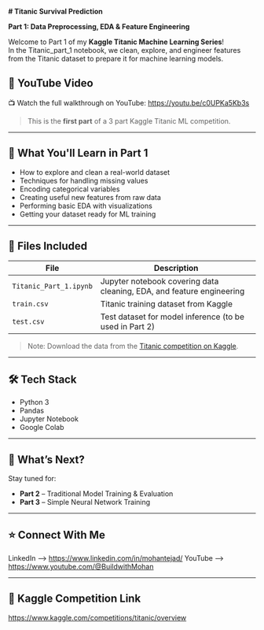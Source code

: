 ****# Titanic Survival Prediction****

**Part 1: Data Preprocessing, EDA & Feature Engineering**

Welcome to Part 1 of my **Kaggle Titanic Machine Learning Series**!  
In the Titanic_part_1 notebook, we clean, explore, and engineer features from the Titanic dataset to prepare it for machine learning models.

## 🎥 YouTube Video
📺 Watch the full walkthrough on YouTube: https://youtu.be/c0UPKa5Kb3s

> This is the **first part** of a 3 part Kaggle Titanic ML competition.

---

## 📌 What You'll Learn in Part 1
- How to explore and clean a real-world dataset
- Techniques for handling missing values
- Encoding categorical variables
- Creating useful new features from raw data
- Performing basic EDA with visualizations
- Getting your dataset ready for ML training

---

## 📁 Files Included
| File | Description |
|------|-------------|
| `Titanic_Part_1.ipynb` | Jupyter notebook covering data cleaning, EDA, and feature engineering |
| `train.csv` | Titanic training dataset from Kaggle |
| `test.csv` | Test dataset for model inference (to be used in Part 2) |

> Note: Download the data from the [Titanic competition on Kaggle](https://www.kaggle.com/competitions/titanic/data).

---

## 🛠️ Tech Stack
- Python 3
- Pandas
- Jupyter Notebook
- Google Colab

---

## 🚀 What’s Next?
Stay tuned for:
- **Part 2** – Traditional Model Training & Evaluation  
- **Part 3** – Simple Neural Network Training

---

## ⭐ Connect With Me
LinkedIn --> https://www.linkedin.com/in/mohantejad/
YouTube --> https://www.youtube.com/@BuildwithMohan

---

## 📌 Kaggle Competition Link
https://www.kaggle.com/competitions/titanic/overview

